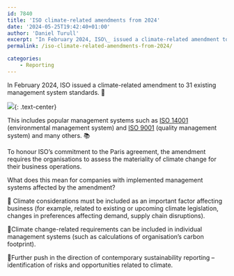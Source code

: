 ```yaml
---
id: 7840
title: 'ISO climate-related amendments from 2024'
date: '2024-05-25T19:42:40+01:00'
author: 'Daniel Turull'
excerpt: "In February 2024, ISO\_ issued a climate-related amendment to 31 existing management system standards. \n\nThis includes popular management systems such as ISO 14001 (environmental management system) and ISO 9001 (quality management system) and many others. "
permalink: /iso-climate-related-amendments-from-2024/

categories:
    - Reporting
---
```


In February 2024, ISO issued a climate-related amendment to 31 existing management system standards. 🔎

![](/assets/images/iso14001-300x240.jpg){: .text-center}

This includes popular management systems such as [ISO 14001](https://www.iso.org/standard/88209.html) (environmental management system) and [ISO 9001](https://www.iso.org/standard/88431.html) (quality management system) and many others. 📚

To honour ISO’s commitment to the Paris agreement, the amendment requires the organisations to assess the materiality of climate change for their business operations.

What does this mean for companies with implemented management systems affected by the amendment?

🧩 Climate considerations must be included as an important factor affecting business (for example, related to existing or upcoming climate legislation, changes in preferences affecting demand, supply chain disruptions).

🧩Climate change-related requirements can be included in individual management systems (such as calculations of organisation’s carbon footprint). 

🧩Further push in the direction of contemporary sustainability reporting – identification of risks and opportunities related to climate.

